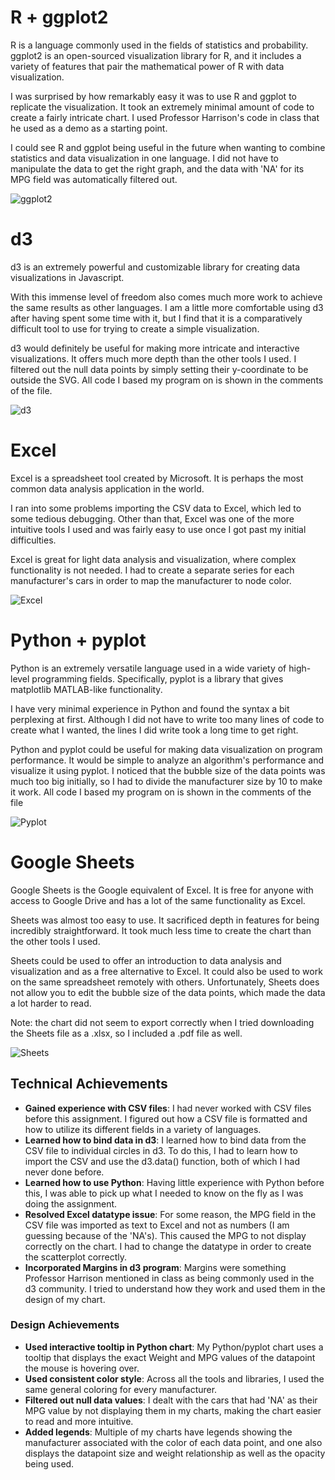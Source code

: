 # R + ggplot2
 
R is a language commonly used in the fields of statistics and probability. ggplot2 is an open-sourced visualization library for R, and it includes a variety of features that pair the mathematical power of R with data visualization.
 
I was surprised by how remarkably easy it was to use R and ggplot to replicate the visualization. It took an extremely minimal amount of code to create a fairly intricate chart. I used Professor Harrison's code in class that he used as a demo as a starting point.
 
I could see R and ggplot being useful in the future when wanting to combine statistics and data visualization in one language. I did not have to manipulate the data to get the right graph, and the data with 'NA' for its MPG field was automatically filtered out.
 
![ggplot2](https://github.com/timconnors33/a2-DataVis-5Ways/blob/main/img/ggplot2.png)
 
# d3
 
d3 is an extremely powerful and customizable library for creating data visualizations in Javascript.
 
With this immense level of freedom also comes much more work to achieve the same results as other languages. I am a little more comfortable using d3 after having spent some time with it, but I find that it is a comparatively difficult tool to use for trying to create a simple visualization.
 
d3 would definitely be useful for making more intricate and interactive visualizations. It offers much more depth than the other tools I used. I filtered out the null data points by simply setting their y-coordinate to be outside the SVG. All code I based my program on is shown in the comments of the file.
 
![d3](https://github.com/timconnors33/a2-DataVis-5Ways/blob/main/img/d3.PNG)
 
# Excel
 
Excel is a spreadsheet tool created by Microsoft. It is perhaps the most common data analysis application in the world.
 
I ran into some problems importing the CSV data to Excel, which led to some tedious debugging. Other than that, Excel was one of the more intuitive tools I used and was fairly easy to use once I got past my initial difficulties.
 
Excel is great for light data analysis and visualization, where complex functionality is not needed. I had to create a separate series for each manufacturer's cars in order to map the manufacturer to node color.
 
![Excel](https://github.com/timconnors33/a2-DataVis-5Ways/blob/main/img/Excel.PNG)
 
# Python + pyplot
 
Python is an extremely versatile language used in a wide variety of high-level programming fields. Specifically, pyplot is a library that gives matplotlib MATLAB-like functionality.
 
I have very minimal experience in Python and found the syntax a bit perplexing at first. Although I did not have to write too many lines of code to create what I wanted, the lines I did write took a long time to get right.
 
Python and pyplot could be useful for making data visualization on program performance. It would be simple to analyze an algorithm's performance and visualize it using pyplot. I noticed that the bubble size of the data points was much too big initially, so I had to divide the manufacturer size by 10 to make it work. All code I based my program on is shown in the comments of the file
 
![Pyplot](https://github.com/timconnors33/a2-DataVis-5Ways/blob/main/img/Pyplot.PNG)
 
# Google Sheets
 
Google Sheets is the Google equivalent of Excel. It is free for anyone with access to Google Drive and has a lot of the same functionality as Excel.
 
Sheets was almost too easy to use. It sacrificed depth in features for being incredibly straightforward. It took much less time to create the chart than the other tools I used.
 
Sheets could be used to offer an introduction to data analysis and visualization and as a free alternative to Excel. It could also be used to work on the same spreadsheet remotely with others. Unfortunately, Sheets does not allow you to edit the bubble size of the data points, which made the data a lot harder to read.
 
Note: the chart did not seem to export correctly when I tried downloading the Sheets file as a .xlsx, so I included a .pdf file as well.
 
![Sheets](https://github.com/timconnors33/a2-DataVis-5Ways/blob/main/img/Sheets.PNG)
 
## Technical Achievements
- **Gained experience with CSV files**: I had never worked with CSV files before this assignment. I figured out how a CSV file is formatted and how to utilize its different fields in a variety of languages.
- **Learned how to bind data in d3**: I learned how to bind data from the CSV file to individual circles in d3. To do this, I had to learn how to import the CSV and use the d3.data() function, both of which I had never done before.
- **Learned how to use Python**: Having little experience with Python before this, I was able to pick up what I needed to know on the fly as I was doing the assignment.
- **Resolved Excel datatype issue**: For some reason, the MPG field in the CSV file was imported as text to Excel and not as numbers (I am guessing because of the 'NA's). This caused the MPG to not display correctly on the chart. I had to change the datatype in order to create the scatterplot correctly.
- **Incorporated Margins in d3 program**: Margins were something Professor Harrison mentioned in class as being commonly used in the d3 community. I tried to understand how they work and used them in the design of my chart.
 
### Design Achievements
- **Used interactive tooltip in Python chart**: My Python/pyplot chart uses a tooltip that displays the exact Weight and MPG values of the datapoint the mouse is hovering over.
- **Used consistent color style**: Across all the tools and libraries, I used the same general coloring for every manufacturer.
- **Filtered out null data values**: I dealt with the cars that had 'NA' as their MPG value by not displaying them in my charts, making the chart easier to read and more intuitive.
- **Added legends**: Multiple of my charts have legends showing the manufacturer associated with the color of each data point, and one also displays the datapoint size and weight relationship as well as the opacity being used.